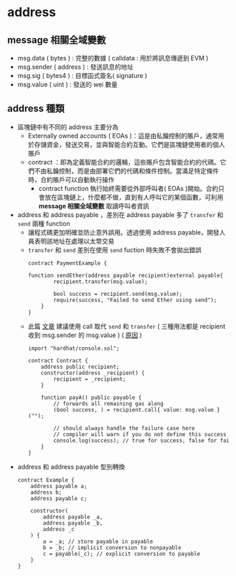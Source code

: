 # address
## message 相關全域變數


- msg.data ( bytes ) : 完整的數據 ( calldata : 用於將訊息傳遞到 EVM )
- msg.sender ( address ) : 發送訊息的地址
- msg.sig ( bytes4 ) : 目標函式簽名( signature )
- msg.value ( uint ) : 發送的 wei 數量

## address 種類
- 區塊鏈中有不同的 address 主要分為
  - Externally owned accounts ( EOAs )：這是由私鑰控制的賬戶，通常用於存儲資金，發送交易，並與智能合約互動。它們是區塊鏈使用者的個人賬戶
  - contract ：即為定義智能合約的邏輯，這些賬戶包含智能合約的代碼。它們不由私鑰控制，而是由部署它們的代碼和條件控制。當滿足特定條件時，合約賬戶可以自動執行操作
    - contract function 執行始終需要從外部呼叫者( EOAs )開始。合約只會放在區塊鏈上，什麼都不做，直到有人呼叫它的某個函數，可利用 **message 相關全域變數** 取讀呼叫者資訊
- address 和 address payable ，差別在 address payable 多了 `transfer` 和 `send` 兩種 function
	- 讓程式碼更加明確並防止意外誤用。透過使用 address payable，開發人員表明該地址在處理以太幣交易
	- `transfer` 和 `send` 差別在使用 `send` fuction 時失敗不會拋出錯誤
		```sol
		contract PaymentExample {
			function sendEther(address payable recipient)external payable{
				recipient.transfer(msg.value);
		  
				bool success = recipient.send(msg.value);
				require(success, "Failed to send Ether using send");
			}
		}
		```
	- 此篇 [文章](https://solidity-by-example.org/sending-ether/) 建議使用 call 取代 `send` 和 `transfer` ( 三種用法都是 recipient 收到 msg.sender 的 msg.value ) ( [原因](https://consensys.io/diligence/blog/2019/09/stop-using-soliditys-transfer-now/) )
		```sol
		import "hardhat/console.sol";
		
		contract Contract {
		    address public recipient;
		    constructor(address _recipient) {
		        recipient = _recipient;
		    }
		
		    function payA() public payable {
		        // forwards all remaining gas along 
		        (bool success, ) = recipient.call{ value: msg.value }("");
		        
		        // should always handle the failure case here 
		        // compiler will warn if you do not define this success bool
		        console.log(success); // true for success, false for failure
		    }
		}
		```
- address 和 address payable 型別轉換
	```sol
	contract Example {
	    address payable a;
	    address b;
	    address payable c;
	
	    constructor(
	        address payable _a, 
	        address payable _b, 
	        address _c
	    ) {
	        a = _a; // store payable in payable
	        b = _b; // implicit conversion to nonpayable
	        c = payable(_c); // explicit conversion to payable
	    } 
	}
	```